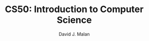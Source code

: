 ---
id: cs50-harvard
title: "CS50: Introduction to Computer Science"
description: "Harvard University's introduction to the intellectual enterprises of computer science and the art of programming. This course teaches you how to think algorithmically and solve problems efficiently."
url: "https://www.youtube.com/playlist?list=PLhQjrBD2T382_R182iC2gNZI9HzWFMC_8"
thumbnail: "https://i.ytimg.com/vi/YoXxevp1WRQ/maxresdefault.jpg"
author: "David J. Malan"
category: "Computer Science"
difficulty: "beginner"
duration: "24 hours"
publishDate: "2023-01-01"
lastUpdated: "2024-10-01"
tags: ["programming", "algorithms", "data structures", "python", "c"]
language: "en"
isPaid: false
rating: 4.9
platform: "YouTube"
---